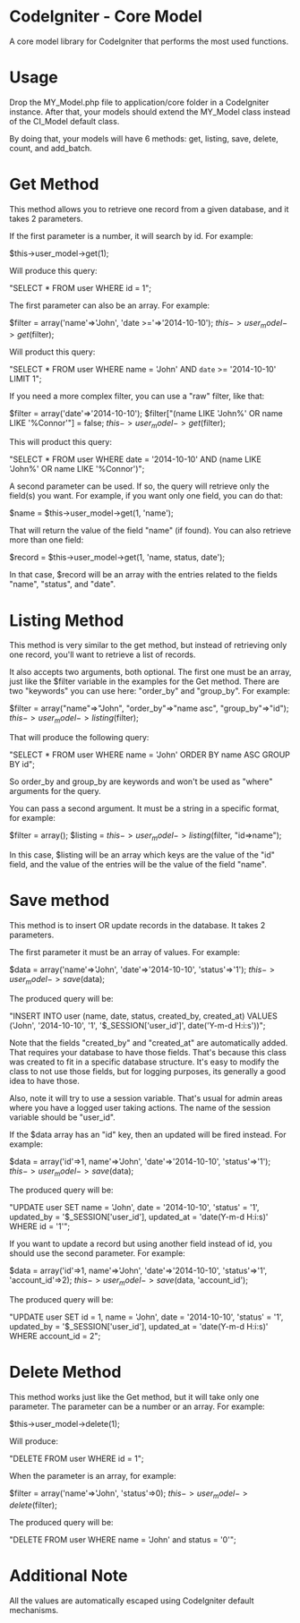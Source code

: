 CodeIgniter - Core Model
========================

A core model library for CodeIgniter that performs the most used functions. 

Usage
=====

Drop the MY_Model.php file to application/core folder in a CodeIgniter instance. After that, your models should extend the MY_Model class instead of the CI_Model default class.

By doing that, your models will have 6 methods: get, listing, save, delete, count, and add_batch.

Get Method
==========

This method allows you to retrieve one record from a given database, and it takes 2 parameters. 

If the first parameter is a number, it will search by id. For example:

$this->user_model->get(1);

Will produce this query:

"SELECT * FROM user WHERE id = 1";

The first parameter can also be an array. For example:

$filter = array('name'=>'John', 'date >='=>'2014-10-10');
$this->user_model->get($filter);

Will product this query:

"SELECT * FROM user WHERE name = 'John' AND `date` >= '2014-10-10' LIMIT 1";

If you need a more complex filter, you can use a "raw" filter, like that:

$filter = array('date'=>'2014-10-10');
$filter["(name LIKE 'John%' OR name LIKE '%Connor'"] = false;
$this->user_model->get($filter);

This will product this query:

"SELECT * FROM user WHERE date = '2014-10-10' AND (name LIKE 'John%' OR name LIKE '%Connor')";

A second parameter can be used. If so, the query will retrieve only the field(s) you want. For example, if you want only one field, you can do that:

$name = $this->user_model->get(1, 'name');

That will return the value of the field "name" (if found). You can also retrieve more than one field:

$record = $this->user_model->get(1, 'name, status, date');

In that case, $record will be an array with the entries related to the fields "name", "status", and "date".

Listing Method
==============

This method is very similar to the get method, but instead of retrieving only one record, you'll want to retrieve a list of records. 

It also accepts two arguments, both optional. The first one must be an array, just like the $filter variable in the examples for the Get method. There are two "keywords" you can use here: "order_by" and "group_by". For example:

$filter = array("name"=>"John", "order_by"=>"name asc", "group_by"=>"id");
$this->user_model->listing($filter);

That will produce the following query:

"SELECT * FROM user WHERE name = 'John' ORDER BY name ASC GROUP BY id";

So order_by and group_by are keywords and won't be used as "where" arguments for the query.

You can pass a second argument. It must be a string in a specific format, for example:

$filter = array();
$listing = $this->user_model->listing($filter, "id=>name");

In this case, $listing will be an array which keys are the value of the "id" field, and the value of the entries will be the value of the field "name".

Save method
===========

This method is to insert OR update records in the database. It takes 2 parameters.

The first parameter it must be an array of values. For example:

$data = array('name'=>'John', 'date'=>'2014-10-10', 'status'=>'1');
$this->user_model->save($data);

The produced query will be:

"INSERT INTO user (name, date, status, created_by, created_at) VALUES ('John', '2014-10-10', '1', '$_SESSION['user_id']', date('Y-m-d H:i:s'))";

Note that the fields "created_by" and "created_at" are automatically added. That requires your database to have those fields. That's because this class was created to fit in a specific database structure. It's easy to modify the class to not use those fields, but for logging purposes, its generally a good idea to have those.

Also, note it will try to use a session variable. That's usual for admin areas where you have a logged user taking actions. The name of the session variable should be "user_id".

If the $data array has an "id" key, then an updated will be fired instead. For example:

$data = array('id'=>1, name'=>'John', 'date'=>'2014-10-10', 'status'=>'1');
$this->user_model->save($data);

The produced query will be:

"UPDATE user SET name = 'John', date = '2014-10-10', 'status' = '1', updated_by = '$_SESSION['user_id'], updated_at = 'date(Y-m-d H:i:s)' WHERE id = '1'";

If you want to update a record but using another field instead of id, you should use the second parameter. For example:

$data = array('id'=>1, name'=>'John', 'date'=>'2014-10-10', 'status'=>'1', 'account_id'=>2);
$this->user_model->save($data, 'account_id');

The produced query will be: 

"UPDATE user SET id = 1, name = 'John', date = '2014-10-10', 'status' = '1', updated_by = '$_SESSION['user_id'], updated_at = 'date(Y-m-d H:i:s)' WHERE account_id = 2";

Delete Method
=============

This method works just like the Get method, but it will take only one parameter. The parameter can be a number or an array. For example:

$this->user_model->delete(1);

Will produce:

"DELETE FROM user WHERE id = 1";

When the parameter is an array, for example:

$filter = array('name'=>'John', 'status'=>0);
$this->user_model->delete($filter);

The produced query will be:

"DELETE FROM user WHERE name = 'John' and status = '0'";

Additional Note
================

All the values are automatically escaped using CodeIgniter default mechanisms. 









